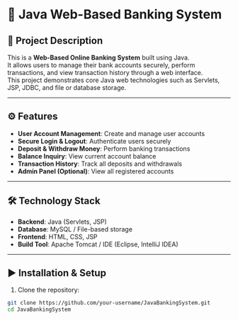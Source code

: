 # 🏦 Java Web-Based Banking System

## 📌 Project Description
This is a **Web-Based Online Banking System** built using Java.  
It allows users to manage their bank accounts securely, perform transactions, and view transaction history through a web interface.  
This project demonstrates core Java web technologies such as Servlets, JSP, JDBC, and file or database storage.

---

## ⚙️ Features
- **User Account Management**: Create and manage user accounts  
- **Secure Login & Logout**: Authenticate users securely  
- **Deposit & Withdraw Money**: Perform banking transactions  
- **Balance Inquiry**: View current account balance  
- **Transaction History**: Track all deposits and withdrawals  
- **Admin Panel (Optional)**: View all registered accounts  

---

## 🛠 Technology Stack
- **Backend**: Java (Servlets, JSP)  
- **Database**: MySQL / File-based storage  
- **Frontend**: HTML, CSS, JSP  
- **Build Tool**: Apache Tomcat / IDE (Eclipse, IntelliJ IDEA)  

---

## ▶️ Installation & Setup
1. Clone the repository:
```sh
git clone https://github.com/your-username/JavaBankingSystem.git
cd JavaBankingSystem
